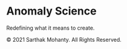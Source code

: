 # Anomaly Science
Redefining what it means to create.

&copy; 2021 Sarthak Mohanty. All Rights Reserved.